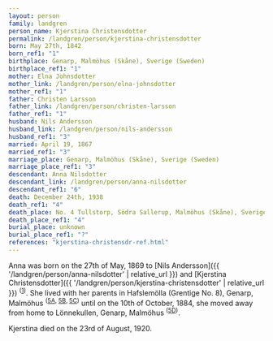 ```yaml
---
layout: person
family: landgren
person_name: Kjerstina Christensdotter
permalink: /landgren/person/kjerstina-christensdotter
born: May 27th, 1842
born_ref1: "1"
birthplace: Genarp, Malmöhus (Skåne), Sverige (Sweden)
birthplace_ref1: "1"
mother: Elna Johnsdotter
mother_link: /landgren/person/elna-johnsdotter
mother_ref1: "1"
father: Christen Larsson
father_link: /landgren/person/christen-larsson
father_ref1: "1"
husband: Nils Andersson
husband_link: /landgren/person/nils-andersson
husband_ref1: "3"
married: April 19, 1867
married_ref1: "3"
marriage_place: Genarp, Malmöhus (Skåne), Sverige (Sweden)
marriage_place_ref1: "3"
descendant: Anna Nilsdotter
descendant_link: /landgren/person/anna-nilsdotter
descendant_ref1: "6"
death: December 24th, 1938
death_ref1: "4"
death_place: No. 4 Tullstorp, Södra Sallerup, Malmöhus (Skåne), Sverige (Sweden)
death_place_ref1: "4"
burial_place: unknown
burial_place_ref1: "?"
references: "kjerstina-christensdr-ref.html"
---
```

Anna was born on the 27th of May, 1869 to [Nils Andersson]({{ '/landgren/person/anna-nilsdotter' | relative_url }}) and [Kjerstina Christensdotter]({{ '/landgren/person/kjerstina-christensdotter' | relative_url }}) <sup>([1](#1))</sup>. She lived with her parents in Hafslemölla (Grentige No. 8), Genarp, Malmöhus <sup>([5A](#5A), [5B](#5B), [5C](#5C))</sup> until on the 10th of October, 1884, she moved away from home to Lönnekullen, Genarp, Malmöhus <sup>([5D](#5D))</sup>.

Kjerstina died on the 23rd of August, 1920.

